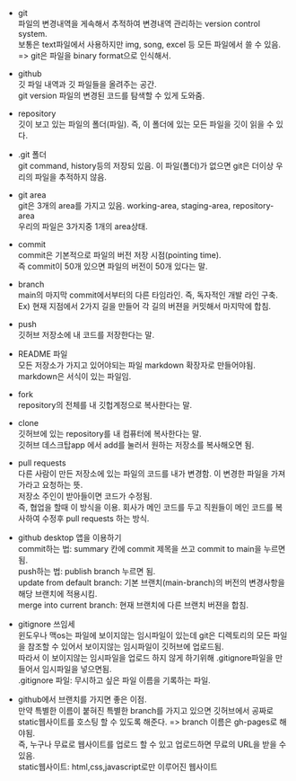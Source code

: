 - git  
파일의 변경내역을 게속해서 추적하여 변경내역 관리하는 version control system.    
보통은 text파일에서 사용하지만 img, song, excel 등 모든 파일에서 쓸 수 있음. => git은 파일을 binary format으로 인식해서.   
  
- github  
깃 파일 내역과 깃 파일들을 올려주는 공간.  
git version 파일의 변경된 코드를 탐색할 수 있게 도와줌.

- repository  
깃이 보고 있는 파일의 폴더(파일). 즉, 이 폴더에 있는 모든 파일을 깃이 읽을 수 있다.

- .git 폴더  
git command, history등의 저장되 있음. 이 파일(폴더)가 없으면 git은 더이상 우리의 파일을 추적하지 않음.

- git area  
git은 3개의 area를 가지고 있음. working-area, staging-area, repository-area  
우리의 파일은 3가지중 1개의 area상태.  

- commit  
commit은 기본적으로 파일의 버전 저장 시점(pointing time).  
즉 commit이 50개 있으면 파일의 버전이 50개 있다는 말.

- branch  
main의 마지막 commit에서부터의 다른 타임라인. 즉, 독자적인 개발 라인 구축.  
Ex) 현재 지점에서 2가지 길을 만들어 각 길의 버젼을 커밋해서 마지막에 합침.  

- push  
깃허브 저장소에 내 코드를 저장한다는 말.  

- README 파일  
모든 저장소가 가지고 있어야되는 파일 
markdown 확장자로 만들어야됨. markdown은 서식이 있는 파일임.

- fork  
repository의 전체를 내 깃헙계정으로 복사한다는 말.

- clone  
깃허브에 있는 repository를 내 컴퓨터에 복사한다는 말.  
깃허브 데스크탑app 에서 add를 눌러서 원하는 저장소를 복사해오면 됨.

- pull requests  
다른 사람이 만든 저장소에 있는 파일의 코드를 내가 변경함. 이 변경한 파일을 가져가라고 요청하는 뜻.  
저장소 주인이 받아들이면 코드가 수정됨.  
즉, 협업을 할때 이 방식을 이용. 회사가 메인 코드를 두고 직원들이 메인 코드를 복사하여 수정후 pull requests 하는 방식.

- github desktop 앱을 이용하기  
commit하는 법: summary 칸에 commit 제목을 쓰고 commit to main을 누르면 됨.  
push하는 법: publish branch 누르면 됨.  
update from default branch: 기본 브랜치(main-branch)의 버전의 변경사항을 해당 브랜치에 적용시킴.  
merge into current branch: 현재 브랜치에 다른 브랜치 버젼을 합침.

- gitignore 쓰임세  
윈도우나 맥os는 파일에 보이지않는 임시파일이 있는데 git은 디렉토리의 모든 파일을 참조할 수 있어서 보이지않는 임시파일이 깃허브에 업로드됨.  
따라서 이 보이지않는 임시파일을 업로드 하지 않게 하기위해 .gitignore파일을 만들어서 임시파일을 넣으면됨.  
.gitignore 파일: 무시하고 싶은 파일 이름을 기록하는 파일.

- github에서 브랜치를 가지면 좋은 이점.  
만약 특별한 이름이 붙혀진 특별한 branch를 가지고 있으면 깃허브에서 공짜로 static웹사이트를 호스팅 할 수 있도록 해준다. => branch 이름은 gh-pages로 해야됨.  
즉, 누구나 무료로 웹사이트를 업로드 할 수 있고 업로드하면 무료의 URL을 받을 수 있음.  
static웹사이트: html,css,javascript로만 이루어진 웹사이트
